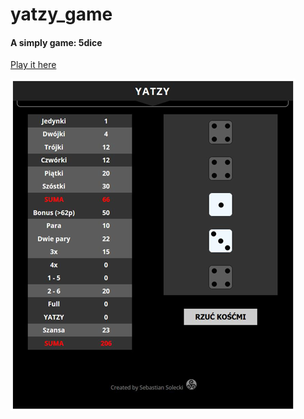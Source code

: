 # yatzy_game
#### A simply game: 5dice

[Play it here](http://yatzy.triskelion16.vxm.pl)

![yatzy](/images/yatzy.png)
